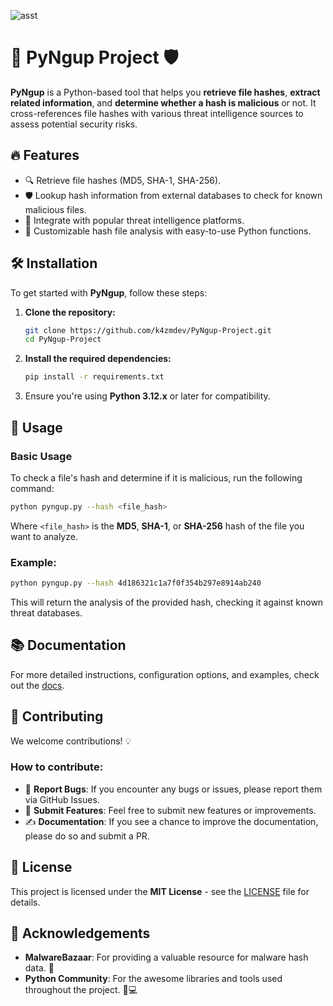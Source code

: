 ![asst](https://github.com/user-attachments/assets/70f33660-fd40-4de7-aab4-7ecb276b44f6)

# 🚀 **PyNgup Project** 🛡️

**PyNgup** is a Python-based tool that helps you **retrieve file hashes**, **extract related information**, and **determine whether a hash is malicious** or not. It cross-references file hashes with various threat intelligence sources to assess potential security risks.

## 🔥 Features

- 🔍 Retrieve file hashes (MD5, SHA-1, SHA-256).
- 🛡️ Lookup hash information from external databases to check for known malicious files.
- 🧠 Integrate with popular threat intelligence platforms.
- 🔧 Customizable hash file analysis with easy-to-use Python functions.

## 🛠️ Installation

To get started with **PyNgup**, follow these steps:

1. **Clone the repository:**

    ```bash
    git clone https://github.com/k4zmdev/PyNgup-Project.git
    cd PyNgup-Project
    ```

2. **Install the required dependencies:**

    ```bash
    pip install -r requirements.txt
    ```

3. Ensure you're using **Python 3.12.x** or later for compatibility.

## 🚀 Usage

### Basic Usage
To check a file's hash and determine if it is malicious, run the following command:

```bash
python pyngup.py --hash <file_hash>
````

Where `<file_hash>` is the **MD5**, **SHA-1**, or **SHA-256** hash of the file you want to analyze.

### Example:

```bash
python pyngup.py --hash 4d186321c1a7f0f354b297e8914ab240
```

This will return the analysis of the provided hash, checking it against known threat databases.

## 📚 Documentation

For more detailed instructions, configuration options, and examples, check out the [docs](docs/).

## 🤝 Contributing

We welcome contributions! 💡

### How to contribute:

* 🐛 **Report Bugs**: If you encounter any bugs or issues, please report them via GitHub Issues.
* 🌟 **Submit Features**: Feel free to submit new features or improvements.
* ✍️ **Documentation**: If you see a chance to improve the documentation, please do so and submit a PR.

## 📝 License

This project is licensed under the **MIT License** - see the [LICENSE](LICENSE) file for details.

## 🌟 Acknowledgements

* **MalwareBazaar**: For providing a valuable resource for malware hash data. 🙏
* **Python Community**: For the awesome libraries and tools used throughout the project. 🐍💻


